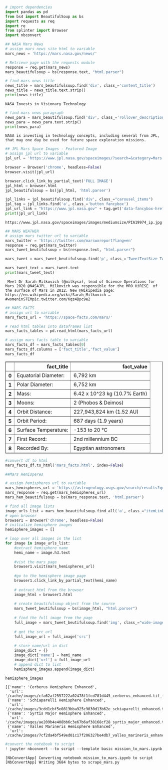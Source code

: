 

```python
# import dependencies
import pandas as pd
from bs4 import BeautifulSoup as bs
import requests as req
import re
from splinter import Browser
import nbconvert
```


```python
## NASA Mars News
# assign mars news site html to variable
mars_news = 'https://mars.nasa.gov/news/'

# Retrieve page with the requests module
response = req.get(mars_news)
mars_beautifulsoup = bs(response.text, "html.parser")
```


```python
# find mars news title 
news_title = mars_beautifulsoup.find('div', class_='content_title')
news_title = news_title.text.strip()
print(news_title)
```

    NASA Invests in Visionary Technology



```python
# find mars news paragraph 
news_para = mars_beautifulsoup.find('div', class_='rollover_description_inner')
news_para = news_para.text.strip()
print(news_para)
```

    NASA is investing in technology concepts, including several from JPL, that may one day be used for future space exploration missions.



```python
## JPL Mars Space Images - Featured Image
# assign jpl url to variable
jpl_url = 'https://www.jpl.nasa.gov/spaceimages/?search=&category=Mars'

browser = Browser('chrome', headless=False)
browser.visit(jpl_url)

browser.click_link_by_partial_text('FULL IMAGE')
jpl_html = browser.html
jpl_beautifulsoup = bs(jpl_html, 'html.parser')

jpl_links = jpl_beautifulsoup.find('div', class_="carousel_items")
jpl_tag = jpl_links.find('a', class_='button fancybox')
jpl_url_link = "https://www.jpl.nasa.gov" + tag.get('data-fancybox-href')
print(jpl_url_link)
```

    https://www.jpl.nasa.gov/spaceimages/images/mediumsize/PIA19974_ip.jpg



```python
## MARS WEATHER
# assign mars twitter url to variable
mars_twitter = 'https://twitter.com/marswxreport?lang=en'
response = req.get(mars_twitter)
mars_tweet_beutifulsoup = bs(response.text, "html.parser")

mars_tweet = mars_tweet_beutifulsoup.find('p', class_='TweetTextSize TweetTextSize--normal js-tweet-text tweet-text')

mars_tweet_text = mars_tweet.text
print(mars_tweet_text)
```

     Meet Dr Sarah Milkovich (@milkysa), lead of Science Operations for Mars 2020 @NASAJPL. Milkovich was responsible for the MRO HiRISE  of the surface of Mars in 2012. New @Wikipedia page: https://en.wikipedia.org/wiki/Sarah_Milkovich … #womeninSTEMpic.twitter.com/Kqz4Bpc9e2



```python
## MARS FACTS
# assign url to variable
mars_facts_url = 'https://space-facts.com/mars/'

# read html tables into dataframes list
mars_facts_tables = pd.read_html(mars_facts_url)

# assign mars facts table to variable
mars_facts_df = mars_facts_tables[0]
mars_facts_df.columns = ['fact_title','fact_value']
mars_facts_df

```




<div>
<style>
    .dataframe thead tr:only-child th {
        text-align: right;
    }

    .dataframe thead th {
        text-align: left;
    }

    .dataframe tbody tr th {
        vertical-align: top;
    }
</style>
<table border="1" class="dataframe">
  <thead>
    <tr style="text-align: right;">
      <th></th>
      <th>fact_title</th>
      <th>fact_value</th>
    </tr>
  </thead>
  <tbody>
    <tr>
      <th>0</th>
      <td>Equatorial Diameter:</td>
      <td>6,792 km</td>
    </tr>
    <tr>
      <th>1</th>
      <td>Polar Diameter:</td>
      <td>6,752 km</td>
    </tr>
    <tr>
      <th>2</th>
      <td>Mass:</td>
      <td>6.42 x 10^23 kg (10.7% Earth)</td>
    </tr>
    <tr>
      <th>3</th>
      <td>Moons:</td>
      <td>2 (Phobos &amp; Deimos)</td>
    </tr>
    <tr>
      <th>4</th>
      <td>Orbit Distance:</td>
      <td>227,943,824 km (1.52 AU)</td>
    </tr>
    <tr>
      <th>5</th>
      <td>Orbit Period:</td>
      <td>687 days (1.9 years)</td>
    </tr>
    <tr>
      <th>6</th>
      <td>Surface Temperature:</td>
      <td>-153 to 20 °C</td>
    </tr>
    <tr>
      <th>7</th>
      <td>First Record:</td>
      <td>2nd millennium BC</td>
    </tr>
    <tr>
      <th>8</th>
      <td>Recorded By:</td>
      <td>Egyptian astronomers</td>
    </tr>
  </tbody>
</table>
</div>




```python
#convert df to html
mars_facts_df.to_html('mars_facts.html', index=False)
```


```python
##Mars Hemisperes

# assign hemispheres url to variable
mars_hemispheres_url = 'https://astrogeology.usgs.gov/search/results?q=hemisphere+enhanced&k1=target&v1=Mars'
mars_response = req.get(mars_hemispheres_url)
mars_hem_beautifulsoup = bs(mars_response.text, 'html.parser')

# find all image lists
image_urls_list = mars_hem_beautifulsoup.find_all('a', class_="itemLink")
# open browser
browser1 = Browser('chrome', headless=False)
# initialize hemisphere images
hemisphere_images = []

# loop over all images in the list
for image in image_urls_list:
    #extract hemisphere name 
    hemi_name = image.h3.text
    
    #vist the mars page
    browser1.visit(mars_hemispheres_url)
    
    #go to the hemisphere image page
    browser1.click_link_by_partial_text(hemi_name)
    
    # extract html from the browser
    image_html = browser1.html
    
    # create beautifulsoup object from the source
    mars_tweet_beutifulsoup = bs(image_html, "html.parser")
    
    # find the full image from the page
    full_image = mars_tweet_beutifulsoup.find('img', class_="wide-image")
    
    # get the src url
    full_image_url = full_image['src']
    
    # store name/url in dict
    image_dict = {}
    image_dict['name'] = hemi_name
    image_dict['url'] = full_image_url
    # append dict to list
    hemisphere_images.append(image_dict)

hemisphere_images
```




    [{'name': 'Cerberus Hemisphere Enhanced',
      'url': '/cache/images/cfa62af2557222a02478f1fcd781d445_cerberus_enhanced.tif_full.jpg'},
     {'name': 'Schiaparelli Hemisphere Enhanced',
      'url': '/cache/images/3cdd1cbf5e0813bba925c9030d13b62e_schiaparelli_enhanced.tif_full.jpg'},
     {'name': 'Syrtis Major Hemisphere Enhanced',
      'url': '/cache/images/ae209b4e408bb6c3e67b6af38168cf28_syrtis_major_enhanced.tif_full.jpg'},
     {'name': 'Valles Marineris Hemisphere Enhanced',
      'url': '/cache/images/7cf2da4bf549ed01c17f206327be4db7_valles_marineris_enhanced.tif_full.jpg'}]




```python
#convert the notebook to script 
! jupyter nbconvert --to script --template basic mission_to_mars.ipynb --output scrape_mars
```

    [NbConvertApp] Converting notebook mission_to_mars.ipynb to script
    [NbConvertApp] Writing 3684 bytes to scrape_mars.py

